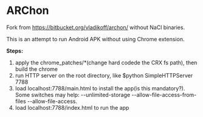 # ARChon
Fork from https://bitbucket.org/vladikoff/archon/ without NaCl binaries.

This is an attempt to run Android APK without using Chrome extension.

**Steps:**  
1. apply the chrome_patches/*(change hard codede the CRX fs path), then build the chrome  
2. run HTTP server on the root directory, like $python SimpleHTTPServer 7788  
3. load localhost:7788/main.html to install the app(is this mandatory?). Some switches may help: --unlimited-storage --allow-file-access-from-files --allow-file-access.
4. load localhost:7788/index.html to run the app
